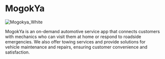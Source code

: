 # MogokYa

![Mogokya_White](https://github.com/HareIsHere/MogokYa/assets/106960377/920a234f-4392-4a31-907f-96a505408b21)

MogokYa is an on-demand automotive service app that connects customers with mechanics who can visit them at home or respond to roadside emergencies. We also offer towing services and provide solutions for vehicle maintenance and repairs, ensuring customer convenience and satisfaction.
